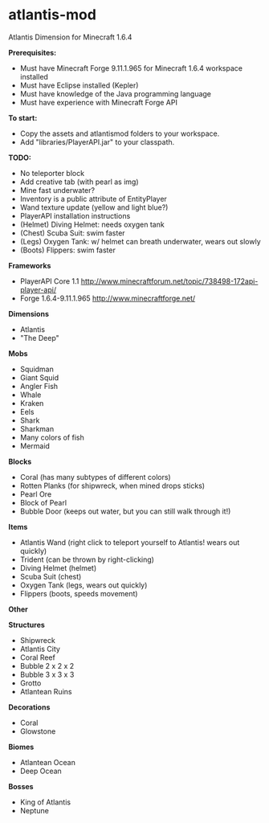 atlantis-mod
============

Atlantis Dimension for Minecraft 1.6.4

**Prerequisites:**
- Must have Minecraft Forge 9.11.1.965 for Minecraft 1.6.4 workspace installed
- Must have Eclipse installed (Kepler)
- Must have knowledge of the Java programming language
- Must have experience with Minecraft Forge API

**To start:**
- Copy the assets and atlantismod folders to your workspace.
- Add "libraries/PlayerAPI.jar" to your classpath.

**TODO:**
- No teleporter block
- Add creative tab (with pearl as img)
- Mine fast underwater?
- Inventory is a public attribute of EntityPlayer
- Wand texture update (yellow and light blue?)
- PlayerAPI installation instructions
- (Helmet) Diving Helmet: needs oxygen tank
- (Chest) Scuba Suit: swim faster
- (Legs) Oxygen Tank: w/ helmet can breath underwater, wears out slowly
- (Boots) Flippers: swim faster


**Frameworks**
 - PlayerAPI  Core 1.1 http://www.minecraftforum.net/topic/738498-172api-player-api/
 - Forge 1.6.4-9.11.1.965 http://www.minecraftforge.net/

**Dimensions**
 - Atlantis
 - "The Deep"

**Mobs**
 - Squidman
 - Giant Squid
 - Angler Fish
 - Whale
 - Kraken
 - Eels
 - Shark
 - Sharkman
 - Many colors of fish
 - Mermaid

**Blocks**
 - Coral (has many subtypes of different colors)
 - Rotten Planks (for shipwreck, when mined drops sticks)
 - Pearl Ore
 - Block of Pearl
 - Bubble Door (keeps out water, but you can still walk through it!)

**Items**
 - Atlantis Wand (right click to teleport yourself to Atlantis! wears out quickly)
 - Trident (can be thrown by right-clicking)
 - Diving Helmet (helmet)
 - Scuba Suit (chest)
 - Oxygen Tank (legs, wears out quickly)
 - Flippers (boots, speeds movement)
 
 **Other**
 
**Structures**
 - Shipwreck
 - Atlantis City
 - Coral Reef
 - Bubble 2 x 2 x 2
 - Bubble 3 x 3 x 3
 - Grotto
 - Atlantean Ruins

**Decorations**
 - Coral
 - Glowstone

**Biomes**
 - Atlantean Ocean
 - Deep Ocean

**Bosses**
 - King of Atlantis
 - Neptune